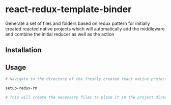 # react-redux-template-binder

Generate a set of files and folders based on redux pattern for initially created reacted native projects which will automatically add the middleware and combine the initial reducer as well as the action

## Installation


## Usage

```sh
# Navigate to the directory of the freshly created react native project and type the beloe command.

setup-redux-rn

# This will create the necessary files to place it in the project directory
